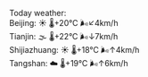 Today weather:  
Beijing: ☀️   🌡️+20°C 🌬️↙4km/h  
Tianjin: 🌫  🌡️+22°C 🌬️↓7km/h  
Shijiazhuang: ☀️   🌡️+18°C 🌬️↑4km/h  
Tangshan: ☁️   🌡️+19°C 🌬️↑6km/h  
